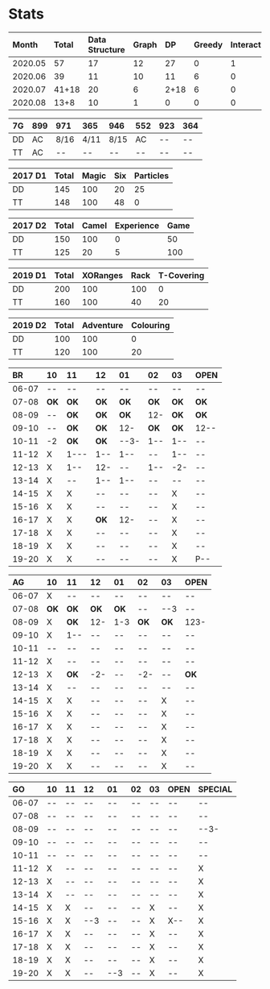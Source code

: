 # Stats

| Month | Total | Data Structure | Graph | DP | Greedy | Interactive | Misc |
| :--- | :--- | :--- | :--- | :--- | :--- | :--- | :--- |
| 2020.05 | 57 | 17 | 12 | 27 | 0 | 1 | 0 |
| 2020.06 | 39 | 11 | 10 | 11 | 6 | 0 | 1 |
| 2020.07 | 41+18 | 20 | 6 | 2+18 | 6 | 0 | 7 |
| 2020.08 | 13+8 | 10 | 1 | 0 | 0 | 0 | 2+8 |

| 7G | 899 | 971 | 365 | 946 | 552 | 923 | 364 |
| :--- | :--- | :--- | :--- | :--- | :--- | :--- | :--- |
| DD | AC | 8/16 | 4/11 | 8/15 | AC | -- | -- |
| TT | AC | -- | -- | -- | -- | -- | -- |

| 2017 D1 | Total | Magic | Six | Particles |
| :--- | :--- | :--- | :--- | :--- |
| DD | 145 | 100 | 20 | 25 |
| TT | 148 | 100 | 48 | 0 |

| 2017 D2 | Total | Camel | Experience | Game |
| :--- | :--- | :--- | :--- | :--- |
| DD | 150 | 100 | 0 | 50 |
| TT | 125 | 20 | 5 | 100 |

| 2019 D1 | Total | XORanges | Rack | T-Covering |
| :--- | :--- | :--- | :--- | :--- |
| DD | 200 | 100 | 100 | 0 |
| TT | 160 | 100 | 40 | 20 |

| 2019 D2 | Total | Adventure | Colouring |
| :--- | :--- | :--- | :--- |
| DD | 100 | 100 | 0 |
| TT | 120 | 100 | 20 |

| BR | 10 | 11 | 12 | 01 | 02 | 03 | OPEN |
| :--- | :--- | :--- | :--- | :--- | :--- | :--- | :--- |
| 06-07 | -- | -- | -- | -- | -- | -- | -- |
| 07-08 | **OK** | **OK** | **OK** | **OK** | **OK** | **OK** | **OK** |
| 08-09 | -- | **OK** | **OK** | **OK** | 12- | **OK** | **OK** |
| 09-10 | -- | **OK** | **OK** | 12- | **OK** | **OK** | 12-- |
| 10-11 | -2 | **OK** | **OK** | --3- | 1-- | 1-- | -- |
| 11-12 | X | 1--- | 1-- | 1-- | -- | 1-- | -- |
| 12-13 | X | 1-- | 12- | -- | 1-- | -2- | -- |
| 13-14 | X | -- | 1-- | 1-- | -- | -- | -- |
| 14-15 | X | X | -- | -- | -- | X | -- |
| 15-16 | X | X | -- | -- | -- | X | -- |
| 16-17 | X | X | **OK** | 12- | -- | X | -- |
| 17-18 | X | X | -- | -- | -- | X | -- |
| 18-19 | X | X | -- | -- | -- | X | -- |
| 19-20 | X | X | -- | -- | -- | X | P-- |

| AG | 10 | 11 | 12 | 01 | 02 | 03 | OPEN |
| :--- | :--- | :--- | :--- | :--- | :--- | :--- | :--- |
| 06-07 | X | -- | -- | -- | -- | -- | -- |
| 07-08 | **OK** | **OK** | **OK** | **OK** | -- | --3 | -- |
| 08-09 | X | **OK** | 12- | 1-3 | **OK** | **OK** | 123- |
| 09-10 | X | 1-- | -- | -- | -- | -- | -- |
| 10-11 | -- | -- | -- | -- | -- | -- | -- |
| 11-12 | X | -- | -- | -- | -- | -- | -- |
| 12-13 | X | **OK** | -2- | -- | -2- | -- | **OK** |
| 13-14 | X | -- | -- | -- | -- | -- | -- |
| 14-15 | X | X | -- | -- | -- | X | -- |
| 15-16 | X | X | -- | -- | -- | X | -- |
| 16-17 | X | X | -- | -- | -- | X | -- |
| 17-18 | X | X | -- | -- | -- | X | -- |
| 18-19 | X | X | -- | -- | -- | X | -- |
| 19-20 | X | X | -- | -- | -- | X | -- |

| GO | 10 | 11 | 12 | 01 | 02 | 03 | OPEN | SPECIAL |
| :--- | :--- | :--- | :--- | :--- | :--- | :--- | :--- | :--- |
| 06-07 | -- | -- | -- | -- | -- | -- | -- | -- |
| 07-08 | -- | -- | -- | -- | -- | -- | -- | -- |
| 08-09 | -- | -- | -- | -- | -- | -- | -- | --3- |
| 09-10 | -- | -- | -- | -- | -- | -- | -- | -- |
| 10-11 | -- | -- | -- | -- | -- | -- | -- | -- |
| 11-12 | X | -- | -- | -- | -- | -- | -- | X |
| 12-13 | X | -- | -- | -- | -- | -- | -- | X |
| 13-14 | X | -- | -- | -- | -- | -- | -- | X |
| 14-15 | X | X | -- | -- | -- | X | -- | X |
| 15-16 | X | X | --3 | -- | -- | X | X-- | X |
| 16-17 | X | X | -- | -- | -- | X | -- | X |
| 17-18 | X | X | -- | -- | -- | X | -- | X |
| 18-19 | X | X | -- | -- | -- | X | -- | X |
| 19-20 | X | X | -- | --3 | -- | X | -- | X |

